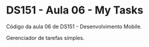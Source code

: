 # DS151 - Aula 06 - My Tasks

Código da aula 06 de DS151 - Desenvolvimento Mobile.

Gerenciador de tarefas simples.

